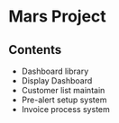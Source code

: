 # Mars Project

## Contents
* Dashboard library
* Display Dashboard
* Customer list maintain
* Pre-alert setup system
* Invoice process system